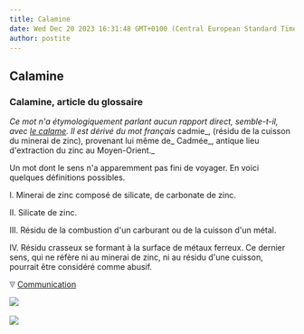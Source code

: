 ```yaml
---
title: Calamine
date: Wed Dec 20 2023 16:31:48 GMT+0100 (Central European Standard Time)
author: postite
---
```


## Calamine
### Calamine, article du glossaire
 _Ce mot n'a étymologiquement parlant aucun rapport direct, semble-t-il, avec [le calame](calame.html). Il est dérivé du mot français_ cadmie_, (résidu de la cuisson du minerai de zinc), provenant lui même de_ Cadmée_, antique lieu d'extraction du zinc au Moyen-Orient._

Un mot dont le sens n'a apparemment pas fini de voyager. En voici quelques définitions possibles.

I. Minerai de zinc composé de silicate, de carbonate de zinc.

II. Silicate de zinc.

III. Résidu de la combustion d'un carburant ou de la cuisson d'un métal.

IV. Résidu crasseux se formant à la surface de métaux ferreux. Ce dernier sens, qui ne réfère ni au minerai de zinc, ni au résidu d'une cuisson, pourrait être considéré comme abusif.



![](images/flechebas.gif) [Communication](http://www.artrealite.com/annonceurs.htm) 

[![](https://cbonvin.fr/sites/regie.artrealite.com/visuels/campagne1.png)](index-2.html#20131014)

![](https://cbonvin.fr/sites/regie.artrealite.com/visuels/campagne2.png)